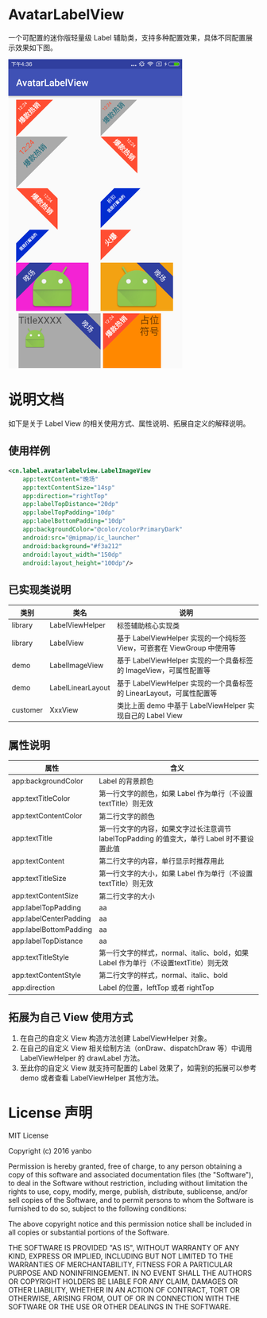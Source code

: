 # AvatarLabelView

一个可配置的迷你版轻量级 Label 辅助类，支持多种配置效果，具体不同配置展示效果如下图。

<div><img src=".picture/demo.png" width="350"></div>

# 说明文档

如下是关于 Label View 的相关使用方式、属性说明、拓展自定义的解释说明。

## 使用样例

```xml
<cn.label.avatarlabelview.LabelImageView
    app:textContent="晚场"
    app:textContentSize="14sp"
    app:direction="rightTop"
    app:labelTopDistance="20dp"
    app:labelTopPadding="10dp"
    app:labelBottomPadding="10dp"
    app:backgroundColor="@color/colorPrimaryDark"
    android:src="@mipmap/ic_launcher"
    android:background="#f3a212"
    android:layout_width="150dp"
    android:layout_height="100dp"/>
```

## 已实现类说明

类别 | 类名 | 说明
-- | -- | --
library | LabelViewHelper | 标签辅助核心实现类
library | LabelView | 基于 LabelViewHelper 实现的一个纯标签 View，可嵌套在 ViewGroup 中使用等
demo | LabelImageView | 基于 LabelViewHelper 实现的一个具备标签的 ImageView，可属性配置等
demo | LabelLinearLayout | 基于 LabelViewHelper 实现的一个具备标签的 LinearLayout，可属性配置等
customer | XxxView | 类比上面 demo 中基于 LabelViewHelper 实现自己的 Label View

## 属性说明

属性 | 含义
-- | --
app:backgroundColor | Label 的背景颜色
app:textTitleColor | 第一行文字的颜色，如果 Label 作为单行（不设置textTitle）则无效
app:textContentColor | 第二行文字的颜色
app:textTitle | 第一行文字的内容，如果文字过长注意调节 labelTopPadding 的值变大，单行 Label 时不要设置此值
app:textContent | 第二行文字的内容，单行显示时推荐用此
app:textTitleSize | 第一行文字的大小，如果 Label 作为单行（不设置textTitle）则无效
app:textContentSize | 第二行文字的大小
app:labelTopPadding | aa
app:labelCenterPadding | aa
app:labelBottomPadding | aa
app:labelTopDistance | aa
app:textTitleStyle | 第一行文字的样式，normal、italic、bold，如果 Label 作为单行（不设置textTitle）则无效
app:textContentStyle | 第二行文字的样式，normal、italic、bold
app:direction | Label 的位置，leftTop 或者 rightTop

## 拓展为自己 View 使用方式

1. 在自己的自定义 View 构造方法创建 LabelViewHelper 对象。
2. 在自己的自定义 View 相关绘制方法（onDraw、dispatchDraw 等）中调用 LabelViewHelper 的 drawLabel 方法。
3. 至此你的自定义 View 就支持可配置的 Label 效果了，如需别的拓展可以参考 demo 或者查看 LabelViewHelper 其他方法。

# License 声明

MIT License

Copyright (c) 2016 yanbo

Permission is hereby granted, free of charge, to any person obtaining a copy
of this software and associated documentation files (the "Software"), to deal
in the Software without restriction, including without limitation the rights
to use, copy, modify, merge, publish, distribute, sublicense, and/or sell
copies of the Software, and to permit persons to whom the Software is
furnished to do so, subject to the following conditions:

The above copyright notice and this permission notice shall be included in all
copies or substantial portions of the Software.

THE SOFTWARE IS PROVIDED "AS IS", WITHOUT WARRANTY OF ANY KIND, EXPRESS OR
IMPLIED, INCLUDING BUT NOT LIMITED TO THE WARRANTIES OF MERCHANTABILITY,
FITNESS FOR A PARTICULAR PURPOSE AND NONINFRINGEMENT. IN NO EVENT SHALL THE
AUTHORS OR COPYRIGHT HOLDERS BE LIABLE FOR ANY CLAIM, DAMAGES OR OTHER
LIABILITY, WHETHER IN AN ACTION OF CONTRACT, TORT OR OTHERWISE, ARISING FROM,
OUT OF OR IN CONNECTION WITH THE SOFTWARE OR THE USE OR OTHER DEALINGS IN THE
SOFTWARE.